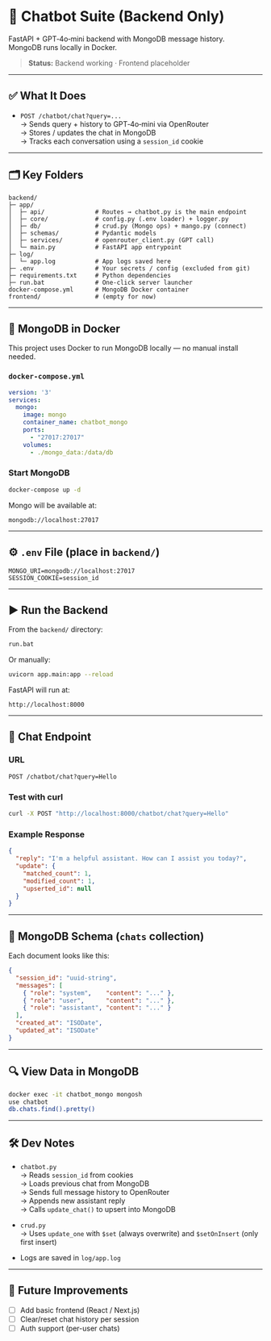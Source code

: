 # 🧠 Chatbot Suite (Backend Only)

FastAPI + GPT‑4o‑mini backend with MongoDB message history.  
MongoDB runs locally in Docker.

> **Status:** Backend working · Frontend placeholder

---

## ✅ What It Does

- `POST /chatbot/chat?query=...`  
  → Sends query + history to GPT‑4o‑mini via OpenRouter  
  → Stores / updates the chat in MongoDB  
  → Tracks each conversation using a `session_id` cookie

---

## 🗂️ Key Folders

```
backend/
├─ app/
│  ├─ api/              # Routes → chatbot.py is the main endpoint
│  ├─ core/             # config.py (.env loader) + logger.py
│  ├─ db/               # crud.py (Mongo ops) + mango.py (connect)
│  ├─ schemas/          # Pydantic models
│  ├─ services/         # openrouter_client.py (GPT call)
│  └─ main.py           # FastAPI app entrypoint
├─ log/
│  └─ app.log           # App logs saved here
├─ .env                 # Your secrets / config (excluded from git)
├─ requirements.txt     # Python dependencies
├─ run.bat              # One-click server launcher
docker-compose.yml      # MongoDB Docker container
frontend/               # (empty for now)
```

---

## 🐋 MongoDB in Docker

This project uses Docker to run MongoDB locally — no manual install needed.

### `docker-compose.yml`

```yaml
version: '3'
services:
  mongo:
    image: mongo
    container_name: chatbot_mongo
    ports:
      - "27017:27017"
    volumes:
      - ./mongo_data:/data/db
```

### Start MongoDB

```bash
docker-compose up -d
```

Mongo will be available at:

```
mongodb://localhost:27017
```

---

## ⚙️ `.env` File (place in `backend/`)

```env
MONGO_URI=mongodb://localhost:27017
SESSION_COOKIE=session_id
```

---

## ▶️ Run the Backend

From the `backend/` directory:

```bash
run.bat
```

Or manually:

```bash
uvicorn app.main:app --reload
```

FastAPI will run at:

```
http://localhost:8000
```

---

## 🔁 Chat Endpoint

### URL

```
POST /chatbot/chat?query=Hello
```

### Test with curl

```bash
curl -X POST "http://localhost:8000/chatbot/chat?query=Hello"
```

### Example Response

```json
{
  "reply": "I'm a helpful assistant. How can I assist you today?",
  "update": {
    "matched_count": 1,
    "modified_count": 1,
    "upserted_id": null
  }
}
```

---

## 💾 MongoDB Schema (`chats` collection)

Each document looks like this:

```json
{
  "session_id": "uuid-string",
  "messages": [
    { "role": "system",    "content": "..." },
    { "role": "user",      "content": "..." },
    { "role": "assistant", "content": "..." }
  ],
  "created_at": "ISODate",
  "updated_at": "ISODate"
}
```

---

## 🔍 View Data in MongoDB

```bash
docker exec -it chatbot_mongo mongosh
use chatbot
db.chats.find().pretty()
```

---

## 🛠️ Dev Notes

- `chatbot.py`  
  → Reads `session_id` from cookies  
  → Loads previous chat from MongoDB  
  → Sends full message history to OpenRouter  
  → Appends new assistant reply  
  → Calls `update_chat()` to upsert into MongoDB

- `crud.py`  
  → Uses `update_one` with `$set` (always overwrite) and `$setOnInsert` (only first insert)

- Logs are saved in `log/app.log`

---

## 🚧 Future Improvements

- [ ] Add basic frontend (React / Next.js)
- [ ] Clear/reset chat history per session
- [ ] Auth support (per-user chats)
